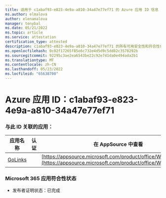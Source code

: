 ```yaml
---
title: 适用于 c1abaf93-e823-4e9a-a810-34a47e77ef71 的 Azure 应用 ID 信息
ms.author: elmalova
author: elenamalova
manager: tonybal
ms.date: 05/21/2022
ms.topic: article
ms.service: attestation
certification_type: attested
description: c1abaf93-e823-4e9a-a810-34a47e77ef71 的所有可用安全性和符合性信息。
ms.openlocfilehash: 0c02f17265f85e6c732e4d5d9c5dd82c3578292b
ms.sourcegitcommit: 92295c3ae2ea6543be22c92e741da0e494ada2b1
ms.translationtype: MT
ms.contentlocale: zh-CN
ms.lasthandoff: 05/23/2022
ms.locfileid: "65638700"
---
```

# <a name="azure-app-id-c1abaf93-e823-4e9a-a810-34a47e77ef71"></a>Azure 应用 ID：c1abaf93-e823-4e9a-a810-34a47e77ef71


### <a name="apps-associated-with-this-id"></a>与此 ID 关联的应用：
| **应用名称** | **认证** | **在 AppSource 中查看** |
|--------------|---------------|-----------------------|
| [GoLinks](../forward/WA200003853.md) |  | [https://appsource.microsoft.com/product/office/WA200003853](https://appsource.microsoft.com/product/office/WA200003853) |

### <a name="microsoft-365-app-compliance-status"></a>Microsoft 365 应用符合性状态
- 发布者证明状态：已完成
